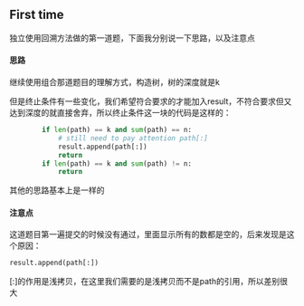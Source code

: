 ## First time

独立使用回溯方法做的第一道题，下面我分别说一下思路，以及注意点

#### 思路

继续使用组合那道题目的理解方式，构造树，树的深度就是k

但是终止条件有一些变化，我们希望符合要求的才能加入result，不符合要求但又达到深度的就直接舍弃，所以终止条件这一块的代码是这样的：

```python
        if len(path) == k and sum(path) == n:
            # still need to pay attention path[:]
            result.append(path[:])
            return
        if len(path) == k and sum(path) != n:
            return
```
其他的思路基本上是一样的

#### 注意点
这道题目第一遍提交的时候没有通过，里面显示所有的数都是空的，后来发现是这个原因：
```python
result.append(path[:])
```

[:]的作用是浅拷贝，在这里我们需要的是浅拷贝而不是path的引用，所以差别很大

